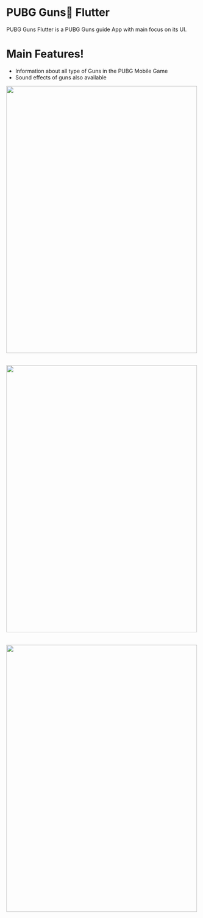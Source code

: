 # PUBG Guns🔫 Flutter


PUBG Guns Flutter is a PUBG Guns guide App with main focus on its UI. 

# Main Features!

  - Information about all type of Guns in the PUBG Mobile Game
  - Sound effects of guns also available
  
<img src="https://i.ibb.co/0j2XtTG/Screenshot-20201106-213545.png" width="500" height="700"/>
<h6></h6>
<img src="https://i.ibb.co/9HBNL6S/Screenshot-20201106-213608.png" width="500" height="700"/>
<h6></h6>
<img src="https://i.ibb.co/99QdKs9/Screenshot-20201106-213647.png" width="500" height="700"/>
